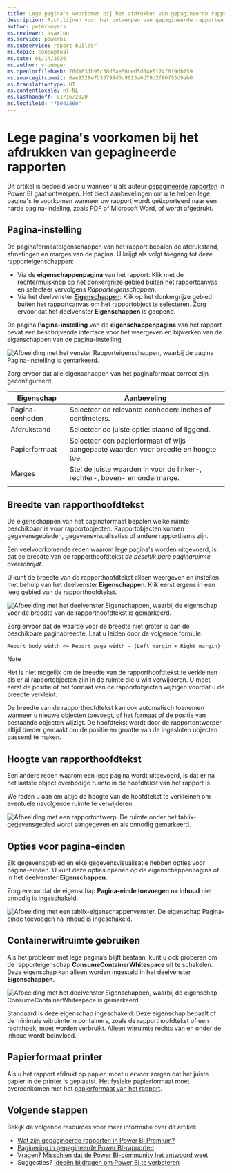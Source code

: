 ```yaml
---
title: Lege pagina's voorkomen bij het afdrukken van gepagineerde rapporten
description: Richtlijnen voor het ontwerpen van gepagineerde rapporten om te voorkomen dat lege pagina's worden afgedrukt.
author: peter-myers
ms.reviewer: asaxton
ms.service: powerbi
ms.subservice: report-builder
ms.topic: conceptual
ms.date: 01/14/2020
ms.author: v-pemyer
ms.openlocfilehash: 76d1631b95c30d5ae56ced5d64e5174f6f9db759
ms.sourcegitcommit: 0ae9328e7b35799d5d9613a6d79d2f86f53d9ab0
ms.translationtype: HT
ms.contentlocale: nl-NL
ms.lasthandoff: 01/16/2020
ms.locfileid: "76041860"
---
```

# <a name="avoid-blank-pages-when-printing-paginated-reports"></a>Lege pagina's voorkomen bij het afdrukken van gepagineerde rapporten

Dit artikel is bedoeld voor u wanneer u als auteur [gepagineerde rapporten](../paginated-reports-report-builder-power-bi.md) in Power BI gaat ontwerpen. Het biedt aanbevelingen om u te helpen lege pagina's te voorkomen wanneer uw rapport wordt geëxporteerd naar een harde pagina-indeling, zoals PDF of Microsoft Word, of wordt afgedrukt.

## <a name="page-setup"></a>Pagina-instelling

De paginaformaateigenschappen van het rapport bepalen de afdrukstand, afmetingen en marges van de pagina. U krijgt als volgt toegang tot deze rapporteigenschappen:

- Via de **eigenschappenpagina** van het rapport: Klik met de rechtermuisknop op het donkergrijze gebied buiten het rapportcanvas en selecteer vervolgens _Rapporteigenschappen_.
- Via het deelvenster [**Eigenschappen**](../paginated-reports-report-design-view.md#4-properties-pane): Klik op het donkergrijze gebied buiten het rapportcanvas om het rapportobject te selecteren. Zorg ervoor dat het deelvenster **Eigenschappen** is geopend.

De pagina **Pagina-instelling** van de **eigenschappenpagina** van het rapport bevat een beschrijvende interface voor het weergeven en bijwerken van de eigenschappen van de pagina-instelling.

![Afbeelding met het venster Rapporteigenschappen, waarbij de pagina Pagina-instelling is gemarkeerd.](media/report-paginated-blank-page/report-page-setup-properties.png)

Zorg ervoor dat alle eigenschappen van het paginaformaat correct zijn geconfigureerd:

|Eigenschap|Aanbeveling|
|---------|---------|
|Pagina-eenheden|Selecteer de relevante eenheden: inches of centimeters.|
|Afdrukstand|Selecteer de juiste optie: staand of liggend.|
|Papierformaat|Selecteer een papierformaat of wijs aangepaste waarden voor breedte en hoogte toe.|
|Marges|Stel de juiste waarden in voor de linker-, rechter-, boven- en ondermarge.|
|||

## <a name="report-body-width"></a>Breedte van rapporthoofdtekst

De eigenschappen van het paginaformaat bepalen welke ruimte beschikbaar is voor rapportobjecten. Rapportobjecten kunnen gegevensgebieden, gegevensvisualisaties of andere rapportitems zijn.

Een veelvoorkomende reden waarom lege pagina's worden uitgevoerd, is dat de breedte van de rapporthoofdtekst _de beschik bare paginaruimte overschrijdt_.

U kunt de breedte van de rapporthoofdtekst alleen weergeven en instellen met behulp van het deelvenster **Eigenschappen**. Klik eerst ergens in een leeg gebied van de rapporthoofdtekst.

![Afbeelding met het deelvenster Eigenschappen, waarbij de eigenschap voor de breedte van de rapporthoofdtekst is gemarkeerd.](media/report-paginated-blank-page/report-body-properties-width.png)

Zorg ervoor dat de waarde voor de breedte niet groter is dan de beschikbare paginabreedte. Laat u leiden door de volgende formule:

```Report body width <= Report page width - (Left margin + Right margin)```

> [!NOTE]
> Het is niet mogelijk om de breedte van de rapporthoofdtekst te verkleinen als er al rapportobjecten zijn in de ruimte die u wilt verwijderen. U moet eerst de positie of het formaat van de rapportobjecten wijzigen voordat u de breedte verkleint.
>
> De breedte van de rapporthoofdtekst kan ook automatisch toenemen wanneer u nieuwe objecten toevoegt, of het formaat of de positie van bestaande objecten wijzigt. De hoofdtekst wordt door de rapportontwerper altijd breder gemaakt om de positie en grootte van de ingesloten objecten passend te maken.

## <a name="report-body-height"></a>Hoogte van rapporthoofdtekst

Een andere reden waarom een lege pagina wordt uitgevoerd, is dat er na het laatste object overbodige ruimte in de hoofdtekst van het rapport is.

We raden u aan om altijd de hoogte van de hoofdtekst te verkleinen om eventuele navolgende ruimte te verwijderen.

![Afbeelding met een rapportontwerp. De ruimte onder het tablix-gegevensgebied wordt aangegeven en als onnodig gemarkeerd.](media/report-paginated-blank-page/report-body-remove-trailing-space.png)

## <a name="page-break-options"></a>Opties voor pagina-einden

Elk gegevensgebied en elke gegevensvisualisatie hebben opties voor pagina-einden. U kunt deze opties openen op de eigenschappenpagina of in het deelvenster **Eigenschappen**.

Zorg ervoor dat de eigenschap **Pagina-einde toevoegen na inhoud** niet onnodig is ingeschakeld.

![Afbeelding met een tablix-eigenschappenvenster. De eigenschap Pagina-einde toevoegen na inhoud is ingeschakeld.](media/report-paginated-blank-page/data-region-page-break-option-after.png)

## <a name="consume-container-whitespace"></a>Containerwitruimte gebruiken

Als het probleem met lege pagina’s blijft bestaan, kunt u ook proberen om de rapporteigenschap **ConsumeContainerWhitespace** uit te schakelen. Deze eigenschap kan alleen worden ingesteld in het deelvenster **Eigenschappen**.

![Afbeelding met het deelvenster Eigenschappen, waarbij de eigenschap ConsumeContainerWhitespace is gemarkeerd.](media/report-paginated-blank-page/report-properties-consumecontainerwhitespace.png)

Standaard is deze eigenschap ingeschakeld. Deze eigenschap bepaalt of de minimale witruimte in containers, zoals de rapporthoofdtekst of een rechthoek, moet worden verbruikt. Alleen witruimte rechts van en onder de inhoud wordt beïnvloed.

## <a name="printer-paper-size"></a>Papierformaat printer

Als u het rapport afdrukt op papier, moet u ervoor zorgen dat het juiste papier in de printer is geplaatst. Het fysieke papierformaat moet overeenkomen met het [papierformaat van het rapport](#page-setup).

## <a name="next-steps"></a>Volgende stappen

Bekijk de volgende resources voor meer informatie over dit artikel:

- [Wat zijn gepagineerde rapporten in Power BI Premium?](../paginated-reports-report-builder-power-bi.md)
- [Paginering in gepagineerde Power BI-rapporten](../paginated-reports-pagination.md)
- Vragen? [Misschien dat de Power BI-community het antwoord weet](https://community.powerbi.com/)
- Suggesties? [Ideeën bijdragen om Power BI te verbeteren](https://ideas.powerbi.com)
